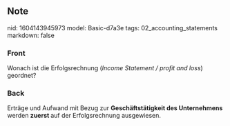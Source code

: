 ## Note
nid: 1604143945973
model: Basic-d7a3e
tags: 02_accounting_statements
markdown: false

### Front
<p><span>Wonach ist die Erfolgsrechnung (<i>Income Statement /
profit and loss</i>) geordnet?</span>

### Back
Erträge und Aufwand mit Bezug zur <b>Geschäftstätigkeit des Unternehmens</b> werden <b>zuerst </b>auf der Erfolgsrechnung ausgewiesen.
